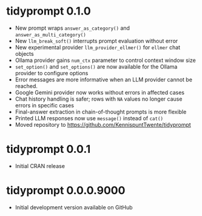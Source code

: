 # tidyprompt 0.1.0

* New prompt wraps `answer_as_category()` and `answer_as_multi_category()`
* New `llm_break_soft()` interrupts prompt evaluation without error
* New experimental provider `llm_provider_ellmer()` for `ellmer` chat objects
* Ollama provider gains `num_ctx` parameter to control context window size
* `set_option()` and `set_options()` are now available for the Ollama provider
to configure options
* Error messages are more informative when an LLM provider cannot be reached.
* Google Gemini provider now works without errors in affected cases
* Chat history handling is safer; rows with `NA` values no longer cause errors 
in specific cases
* Final-answer extraction in chain-of-thought prompts is more flexible
* Printed LLM responses now use `message()` instead of `cat()`
* Moved repository to https://github.com/KennispuntTwente/tidyprompt

# tidyprompt 0.0.1

* Initial CRAN release

# tidyprompt 0.0.0.9000

* Initial development version available on GitHub
